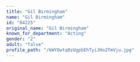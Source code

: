 ```yaml
---
title: "Gil Birmingham"
name: "Gil Birmingham"
id: "84225"
original_name: "Gil Birmingham"
known_for_department: "Acting"
gender: "2"
adult: "false"
profile_path: "/bWYOwtq0zUgpbEhTyiJHo2TmVju.jpg"
---
```

